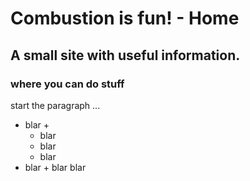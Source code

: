 # Combustion is fun! - Home

## A small site with useful information.
### where you can do stuff



start the paragraph ...


+ blar +
  - blar
  - blar
  - blar
+ blar +
  blar
  blar
